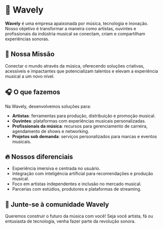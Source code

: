 
# 🎵 Wavely

**Wavely** é uma empresa apaixonada por música, tecnologia e inovação. Nosso objetivo é transformar a maneira como artistas, ouvintes e profissionais da indústria musical se conectam, criam e compartilham experiências sonoras.

## 🚀 Nossa Missão

Conectar o mundo através da música, oferecendo soluções criativas, acessíveis e impactantes que potencializam talentos e elevam a experiência musical a um novo nível.

## 🎧 O que fazemos

Na Wavely, desenvolvemos soluções para:

- **Artistas**: ferramentas para produção, distribuição e promoção musical.
- **Ouvintes**: plataformas com experiências musicais personalizadas.
- **Profissionais da música**: recursos para gerenciamento de carreira, agendamento de shows e networking.
- **Projetos sob demanda**: serviços personalizados para marcas e eventos musicais.

## 🔥 Nossos diferenciais

- Experiência imersiva e centrada no usuário.
- Integração com inteligência artificial para recomendações e produção musical.
- Foco em artistas independentes e inclusão no mercado musical.
- Parcerias com estúdios, produtores e plataformas de streaming.

## 🤝 Junte-se à comunidade Wavely

Queremos construir o futuro da música com você! Seja você artista, fã ou entusiasta de tecnologia, venha fazer parte da revolução sonora.

